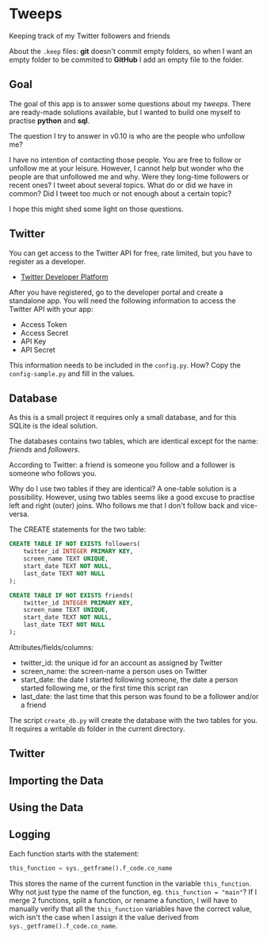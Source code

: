 # Tweeps

Keeping track of my Twitter followers and friends

About the `.keep` files: **git** doesn't commit empty folders, so when I want an empty folder to be commited to **GitHub** I add an empty file to the folder.

## Goal

The goal of this app is to answer some questions about my *tweeps*. There are ready-made solutions available, but I wanted to build one myself to practise **python** and **sql**.

The question I try to answer in v0.10 is who are the people who unfollow me? 

I have no intention of contacting those people. You are free to follow or unfollow me at your leisure. However, I cannot help but wonder who the people are that unfollowed me and why. Were they long-time followers or recent ones? I tweet about several topics. What do or did we have in common? Did I tweet too much or not enough about a certain topic?

I hope this might shed some light on those questions.

## Twitter

You can get access to the Twitter API for free, rate limited, but you have to register as a developer.

- [Twitter Developer Platform](https://developer.twitter.com/en)

After you have registered, go to the developer portal and create a standalone app. You will need the following information to access the Twitter API with your app:

- Access Token
- Access Secret
- API Key
- API Secret

This information needs to be included in the `config.py`. How? Copy the `config-sample.py` and fill in the values.

## Database

As this is a small project it requires only a small database, and for this SQLite is the ideal solution.

The databases contains two tables, which are identical except for the name: *friends* and *followers*.

According to Twitter: a friend is someone you follow and a follower is someone who follows you.

Why do I use two tables if they are identical? A one-table solution is a possibility. However, using two tables seems like a good excuse to practise left and right (outer) joins. Who follows me that I don't follow back and vice-versa.

The CREATE statements for the two table:

```sql
CREATE TABLE IF NOT EXISTS followers(
    twitter_id INTEGER PRIMARY KEY,
    screen_name TEXT UNIQUE,
    start_date TEXT NOT NULL, 
    last_date TEXT NOT NULL
);
```

```sql
CREATE TABLE IF NOT EXISTS friends(
    twitter_id INTEGER PRIMARY KEY,
    screen_name TEXT UNIQUE,
    start_date TEXT NOT NULL, 
    last_date TEXT NOT NULL
);
```

Attributes/fields/columns:

- twitter_id: the unique id for an account as assigned by Twitter
- screen_name: the screen-name a person uses on Twitter
- start_date: the date I started following someone, the date a person started following me, or the first time this script ran
- last_date: the last time that this person was found to be a follower and/or a friend

The script `create_db.py` will create the database with the two tables for you. It requires a writable `db` folder in the current directory.

## Twitter

## Importing the Data

## Using the Data


## Logging

Each function starts with the statement:

```python
this_function = sys._getframe().f_code.co_name
```

This stores the name of the current function in the variable `this_function`.    
Why not just type the name of the function, eg. `this_function = "main"`? If I merge 2 functions, split a function, or rename a function, I will have to manually verify that all the `this_function` variables have the correct value, wich isn't the case when I assign it the value derived from `sys._getframe().f_code.co_name`.

